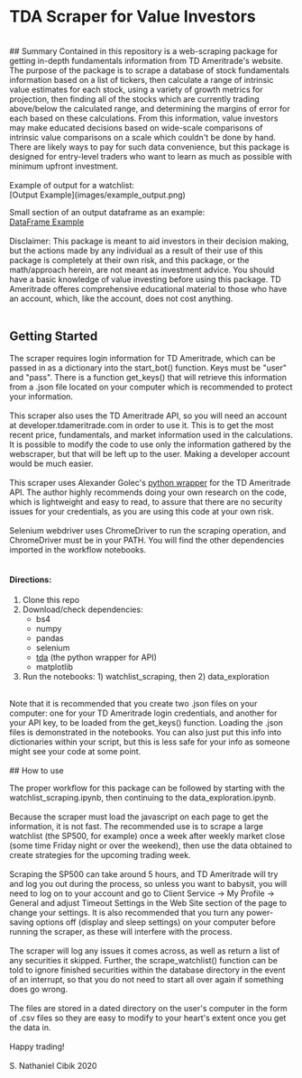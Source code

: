 # TDA Scraper for Value Investors
<br>
## Summary
Contained in this repository is a web-scraping package for getting in-depth fundamentals information from TD Ameritrade's website. The purpose of the package is to scrape a database of stock fundamentals information based on a list of tickers, then calculate a range of intrinsic value estimates for each stock, using a variety of growth metrics for projection, then finding all of the stocks which are currently trading above/below the calculated range, and determining the margins of error for each based on these calculations. From this information, value investors may make educated decisions based on wide-scale comparisons of intrinsic value comparisons on a scale which couldn't be done by hand. There are likely ways to pay for such data convenience, but this package is designed for entry-level traders who want to learn as much as possible with minimum upfront investment.<br>
<br>
Example of output for a watchlist:<br>
[Output Example](images/example_output.png)
<br>

Small section of an output dataframe as an example:<br>
[DataFrame Example](images/example_df.png)
<br>
<br>
Disclaimer: This package is meant to aid investors in their decision making, but the actions made by any individual as a result of their use of this package is completely at their own risk, and this package, or the math/approach herein, are not meant as investment advice. You should have a basic knowledge of value investing before using this package. TD Ameritrade offeres comprehensive educational material to those who have an account, which, like the account, does not cost anything.
<br>
<br>
## Getting Started
The scraper requires login information for TD Ameritrade, which can be passed in as a dictionary into the start_bot() function. Keys must be "user" and "pass". There is a function get_keys() that will retrieve this information from a .json file located on your computer which is recommended to protect your information.<br>
<br>
This scraper also uses the TD Ameritrade API, so you will need an account at developer.tdameritrade.com in order to use it. This is to get the most recent price, fundamentals, and market information used in the calculations. It is possible to modify the code to use only the information gathered by the webscraper, but that will be left up to the user. Making a developer account would be much easier.<br>
<br>
This scraper uses Alexander Golec's [python wrapper](https://github.com/alexgolec/tda-api) for the TD Ameritrade API. The author highly recommends doing your own research on the code, which is lightweight and easy to read, to assure that there are no security issues for your credentials, as you are using this code at your own risk.<br>
<br>
Selenium webdriver uses ChromeDriver to run the scraping operation, and ChromeDriver must be in your PATH. You will find the other dependencies imported in the workflow notebooks.<br>
<br>
#### Directions:
1. Clone this repo
2. Download/check dependencies:
    - bs4
    - numpy
    - pandas
    - selenium
    - [tda](https://github.com/alexgolec/tda-api) (the python wrapper for API)
    - matplotlib
3. Run the notebooks: 1) watchlist_scraping, then 2) data_exploration
<br>
Note that it is recommended that you create two .json files on your computer: one for your TD Ameritrade login credentials, and another for your API key, to be loaded from the get_keys() function. Loading the .json files is demonstrated in the notebooks. You can also just put this info into dictionaries within your script, but this is less safe for your info as someone might see your code at some point.<br>
<br>
## How to use

The proper workflow for this package can be followed by starting with the watchlist_scraping.ipynb, then continuing to the data_exploration.ipynb.<br>
<br>
Because the scraper must load the javascript on each page to get the information, it is not fast. The recommended use is to scrape a large watchlist (the SP500, for example) once a week after weekly market close (some time Friday night or over the weekend), then use the data obtained to create strategies for the upcoming trading week.<br> 
<br>
Scraping the SP500 can take around 5 hours, and TD Ameritrade will try and log you out during the process, so unless you want to babysit, you will need to log on to your account and go to Client Service -> My Profile -> General and adjust Timeout Settings in the Web Site section of the page to change your settings. It is also recommended that you turn any power-saving options off (display and sleep settings) on your computer before running the scraper, as these will interfere with the process.<br>
<br>
The scraper will log any issues it comes across, as well as return a list of any securities it skipped. Further, the scrape_watchlist() function can be told to ignore finished securities within the database directory in the event of an interrupt, so that you do not need to start all over again if something does go wrong.<br>
<br>
The files are stored in a dated directory on the user's computer in the form of .csv files so they are easy to modify to your heart's extent once you get the data in.<br>
<br>
Happy trading!<br>
<br>
S. Nathaniel Cibik 2020